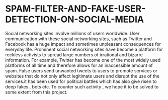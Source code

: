 # SPAM-FILTER-AND-FAKE-USER-DETECTION-ON-SOCIAL-MEDIA
Social networking sites involve millions of users worldwide. User communication 
with these social networking sites, such as Twitter and Facebook has a huge impact
and sometimes unpleasant consequences for everyday life. Prominent social 
networking sites have become a platform for reckless activists to spread large 
numbers of irrational and bizarre information. For example, Twitter has become 
one of the most widely used platforms of all time and therefore allows for an 
inaccessible amount of spam. False users send unwanted tweets to users to promote
services or websites that do not only affect legitimate users and disrupt the use of 
the services.it has been used for political battles which has also give risen to deep 
fakes , bots etc. To counter such activity , we hope it to be solved to some extent 
from this project.
